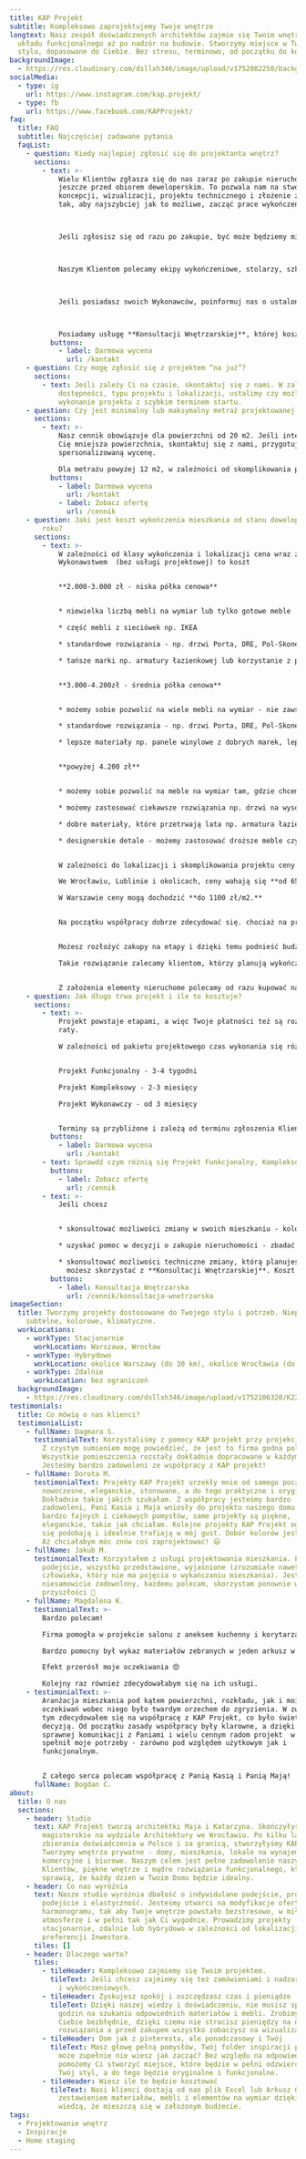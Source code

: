 ```yaml
---
title: KAP Projekt
subtitle: Kompleksowo zaprojektujemy Twoje wnętrze
longtext: Nasz zespół doświadczonych architektów zajmie się Twoim wnętrzem od
  układu funkcjonalnego aż po nadzór na budowie. Stworzymy miejsce w Twoim
  stylu, dopasowane do Ciebie. Bez stresu, terminowo, od początku do końca.
backgroundImage:
  - https://res.cloudinary.com/dsllxh346/image/upload/v1752082250/background-image_gdsmg1.jpg
socialMedia:
  - type: ig
    url: https://www.instagram.com/kap.projekt/
  - type: fb
    url: https://www.facebook.com/KAPProjekt/
faq:
  title: FAQ
  subtitle: Najczęściej zadawane pytania
  faqList:
    - question: Kiedy najlepiej zgłosić się do projektanta wnętrz?
      sections:
        - text: >-
            Wielu Klientów zgłasza się do nas zaraz po zakupie nieruchomości,
            jeszcze przed obiorem deweloperskim. To pozwala nam na stworzenie
            koncepcji, wizualizacji, projektu technicznego i złożenie zamówień
            tak, aby najszybciej jak to możliwe, zacząć prace wykończeniowe.



            Jeśli zgłosisz się od razu po zakupie, być może będziemy mieć możliwość wprowadzenia zmian lokatorskich (w przypadku inwestycji deweloperskich), co znacznie przyspieszy pracę ekipie wykończeniowej i jest korzystne finansowo.



            Naszym Klientom polecamy ekipy wykończeniowe, stolarzy, szklarzy i sklepy z wyposażeniem wnętrz. Skorzystanie z naszego polecania nie jest oczywiście obligatoryjne.



            Jeśli posiadasz swoich Wykonawców, poinformuj nas o ustalonym terminie.Zalecamy ustalenie harmonogramu prac projektowych przed zarezerwowaniem ternimu u Wykonawców.



            Posiadamy usługę **Konsultacji Wnętrzarskiej**, której koszt odejmowany jest od Projektu, przy nawiązaniu współpracy. Z takiej konsultacji możesz skorzystać jeszcze przed zakupem. Wspólnie przeanalizujemy potencjał mieszkań czy domów, które oglądasz, stworzymy wstępny układ funkcjonalny i sprawdzimy istotne kwestie techniczne.
          buttons:
            - label: Darmowa wycena
              url: /kontakt
    - question: Czy mogę zgłosić się z projektem “na już”?
      sections:
        - text: Jeśli zależy Ci na czasie, skontaktuj się z nami. W zależności od obecnej
            dostępności, typu projektu i lokalizacji, ustalimy czy możliwe jest
            wykonanie projektu z szybkim terminem startu.
    - question: Czy jest minimalny lub maksymalny metraż projektowanej powierzchni?
      sections:
        - text: >-
            Nasz cennik obowiązuje dla powierzchni od 20 m2. Jeśli interesuje
            Cię mniejsza powierzchnia, skontaktuj się z nami, przygotujemy
            spersonalizowaną wycenę.

            Dla metrażu powyżej 12 m2, w zależności od skomplikowania projektu przewidujemy zniżki.
          buttons:
            - label: Darmowa wycena
              url: /kontakt
            - label: Zobacz ofertę
              url: /cennik
    - question: Jaki jest koszt wykończenia mieszkania od stanu deweloperskiego w 2025
        roku?
      sections:
        - text: >-
            W zależności od klasy wykończenia i lokalizacji cena wraz z
            Wykonawstwem  (bez usługi projektowej) to koszt


            **2.000-3.000 zł - niska półka cenowa**


            * niewielka liczbą mebli na wymiar lub tylko gotowe meble

            * część mebli z sieciówek np. IKEA

            * standardowe rozwiązania - np. drzwi Porta, DRE, Pol-Skone o standardowej wysokości

            * tańsze marki np. armatury łazienkowej lub korzystanie z promocji np. przy wyborze płytek


            **3.000-4.200zł - średnia półka cenowa**


            * możemy sobie pozwolić na wiele mebli na wymiar - nie zawsze wszystkie

            * standardowe rozwiązania - np. drzwi Porta, DRE, Pol-Skone z możliwością modyfikacji np. podwyższone, z lustrem

            * lepsze materiały np. panele winylowe z dobrych marek, lepsza armatura łazienkowe, duży wybór płytek, część kamieni, konglomeratów i spieków na blaty zmieści się w budżecie (ale nie wszystkie)


            **powyżej 4.200 zł**


            * możemy sobie pozwolić na meble na wymiar tam, gdzie chcemy

            * możemy zastosować ciekawsze rozwiązania np. drzwi na wysokość pomieszczenia, płytki wielkoformatowe

            * dobre materiały, które przetrwają lata np. armatura łazienkowe, kamienne blaty z wybranego kamienia, konglomeratu czy spieku, drewniane podłogi

            * designerskie detale - możemy zastosować droższe meble czy oświetlenie najwyższej jakości w tym modele od światowej klasy projektantów, które zachwycą każdego


            W zależności do lokalizacji i skomplikowania projektu ceny Wykonawców mogą się różnić, co wpływa na finalną cenę wykończenia. Przyjmujemy średnią ceną **ok 800 zł/m2.**\

            We Wrocławiu, Lublinie i okolicach, ceny wahają się **od 650 zł do 850 zł/m2.**\

            W Warszawie ceny mogą dochodzić **do 1100 zł/m2.**


            Na początku współpracy dobrze zdecydować się. chociaż na przybliżony budżet. Takie rozwiązanie sprawia, że projekt od początku powstaje z myślą o realnym sfinalizowaniu w takiej formie, jaką zobaczysz na rysunkach i wizualizacjach.


            Możesz rozłożyć zakupy na etapy i dzięki temu podnieść budżet bez rezygnacji np. z wymarzonego parkietu drewnianego lub wysokiej klasy bateriach łazienkowych.

            Takie rozwiązanie zalecamy klientom, którzy planują wykończenie na lata, a nie mogą pozwolić sobie na wysoki standard od razu.


            Z założenia elementy nieruchome polecamy od razu kupować najlepsze, a ruchome meble - stoły, krzesła, kanapy, jeśli wykraczają poza budżet kupić tańsze z założeniem wymiany, zabrać z poprzedniego mieszkania lub kupić w kolejnej turze zakupów.
    - question: Jak długo trwa projekt i ile to kosztuje?
      sections:
        - text: >-
            Projekt powstaje etapami, a więc Twoje płatności też są rozłożone na
            raty.

            W zależności od pakietu projektowego czas wykonania się różni.


            Projekt Funkcjonalny - 3-4 tygodni

            Projekt Kompleksowy - 2-3 miesięcy

            Projekt Wykonawczy - od 3 miesięcy


            Terminy są przybliżone i zależą od terminu zgłoszenia Klienta i sprawności w podejmowaniu decyzji. Jeśli zależy Ci na czasie, napisz do nas, na pewno weźmiemy to pod uwagę przy tworzeniu harmonogramu.
          buttons:
            - label: Darmowa wycena
              url: /kontakt
        - text: Sprawdź czym różnią się Projekt Funkcjonalny, Kompleksowy i Wykonawczy.
          buttons:
            - label: Zobacz ofertę
              url: /cennik
        - text: >-
            Jeśli chcesz


            * skonsultować możliwości zmiany w swoich mieszkaniu - kolory, dekoracje, układ pomieszczeń

            * uzyskać pomoc w decyzji o zakupie nieruchomości - zbadać potencjał mieszkania oferowanego na sprzedaż

            * skonsultować możliwości techniczne zmiany, którą planujesz w swoim mieszkaniu od dewelopera\
              możesz skorzystać z **Konsultacji Wnętrzarskiej**. Koszt konsultacji odejmujemy od ceny projektu, jeśli zdecydujesz się na dalszą współpracę korzystając z naszych Pakietów.
          buttons:
            - label: Konsultacja Wnętrzarska
              url: /cennik/konsultacja-wnetrzarska
imageSection:
  title: Tworzymy projekty dostosowane do Twojego stylu i potrzeb. Niepowtarzalne,
    subtelne, kolorowe, klimatyczne.
  workLocations:
    - workType: Stacjonarnie
      workLocation: Warszawa, Wrocław
    - workType: Hybrydowo
      workLocation: okolice Warszawy (do 30 km), okolice Wrocławia (do 30 km), Lublin
    - workType: Zdalnie
      workLocation: bez ograniczeń
  backgroundImage:
    - https://res.cloudinary.com/dsllxh346/image/upload/v1752106320/K22_5_sqg7qd.jpg
testimonials:
  title: Co mówią o nas klienci?
  testimonialList:
    - fullName: Dagmara S.
      testimonialText: Korzystaliśmy z pomocy KAP projekt przy projekcie naszego domu.
        Z czystym sumieniem mogę powiedzieć, że jest to firma godna polecenia!
        Wszystkie pomieszczenia rozstały dokładnie dopracowane w każdym detalu.
        Jesteśmy bardzo zadowoleni ze współpracy z KAP projekt!
    - fullName: Dorota M.
      testimonialText: Projekty KAP Projekt urzekły mnie od samego początku. Bardzo
        nowoczesne, eleganckie, stonowane, a do tego praktyczne i oryginalne.
        Dokładnie takie jakich szukałam. Z współpracy jesteśmy bardzo
        zadowoleni, Pani Kasia i Maja wniosły do projektu naszego domu wiele
        bardzo fajnych i ciekawych pomysłów, same projekty są piękne,
        eleganckie, takie jak chciałam. Kolejne projekty KAP Projekt ogromnie mi
        się podobają i idealnie trafiają w mój gust. Dobór kolorów jest cudowny.
        Aż chciałabym móc znów coś zaprojektować! 😃
    - fullName: Jakub M.
      testimonialText: Korzystałem z usługi projektowania mieszkania. Profesjonalne
        podejście, wszystko przedstawione, wyjaśnione (zrozumiałe nawet dla
        człowieka, który nie ma pojęcia o wykańczaniu mieszkania). Jestem
        niesamowicie zadowolony, każdemu polecam, skorzystam ponownie w
        przyszłości 🙂
    - fullName: Magdalena K.
      testimonialText: >-
        Bardzo polecam!

        Firma pomogła w projekcie salonu z aneksem kuchenny i korytarza. Pani Maja i Pani Kasia dzieliły się cennymi wskazówkami, pomogły zaplanować praktyczny projekt funkcjonalny i były uważne na wszystkie nasze potrzeby i preferencje. Udało znaleźć się produkty z lokalnych sklepów, chociaż współpraca była zdalna 😀

        Bardzo pomocny był wykaz materiałów zebranych w jeden arkusz w Excel z linkami do konkretnych produktów, ceną, dokładnie wyliczoną ilością.

        Efekt przerósł moje oczekiwania 😍

        Kolejny raz również zdecydowałabym się na ich usługi.
    - testimonialText: >-
        Aranżacja mieszkania pod kątem powierzchni, rozkładu, jak i moich
        oczekiwań wobec niego było twardym orzechem do zgryzienia. W związku z
        tym zdecydowałem się na współpracę z KAP Projekt, co było świetną
        decyzją. Od początku zasady współpracy były klarowne, a dzięki bardzo
        sprawnej komunikacji z Paniami i wielu cennym radom projekt  w całości
        spełnił moje potrzeby - zarówno pod względem użytkowym jak i
        funkcjonalnym.


        Z całego serca polecam współpracę z Panią Kasią i Panią Mają!
      fullName: Bogdan C.
about:
  title: O nas
  sections:
    - header: Studio
      text: KAP Projekt tworzą architektki Maja i Katarzyna. Skończyłyśmy studia
        magisterskie na wydziale Architektury we Wrocławiu. Po kilku latach
        zbierania doświadczenia w Polsce i za granicą, stworzyłyśmy KAP Projekt.
        Tworzymy wnętrza prywatne - domy, mieszkania, lokale na wynajem,
        komercyjne i biurowe. Naszym celem jest pełne zadowolenie naszych
        Klientów, piękne wnętrze i mądre rozwiązania funkcjonalnego, które
        sprawią, że każdy dzień w Twoim Domu będzie idealny.
    - header: Co nas wyróżnia
      text: Nasze studio wyróżnia dbałość o indywidulane podejście, profesjonalne
        podejście i elastyczność. Jesteśmy otwarci na modyfikacje oferty i
        harmonogramu, tak aby Twoje wnętrze powstało bezstresowo, w miłej
        atmosferze i w pełni tak jak Ci wygodnie. Prowadzimy projekty
        stacjonarnie, zdalnie lub hybrydowo w zależności od lokalizacji i
        preferencji Inwestora.
      tiles: []
    - header: Dlaczego warto?
      tiles:
        - tileHeader: Kompleksowo zajmiemy się Twoim projektem.
          tileText: Jeśli chcesz zajmiemy się też zamówieniami i nadzorem ekip budowlanych
            i wykończeniowych.
        - tileHeader: Zyskujesz spokój i oszczędzasz czas i pieniądze
          tileText: Dzięki naszej wiedzy i doświadczeniu, nie musisz spędzać długich
            godzin na szukaniu odpowiednich materiałów i mebli. Zrobimy to za
            Ciebie bezbłędnie, dzięki czemu nie stracisz pieniędzy na nieudane
            rozwiązania a przed zakupem wszystko zobaczysz na wizualizacjach.
        - tileHeader: Dom jak z pinteresta, ale ponadczasowy i Twój
          tileText: Masz głowę pełną pomysłów, Twój folder inspiracji pęka w szwach, a
            może zupełnie nie wiesz jak zacząć? Bez względu na odpowiedz,
            pomożemy Ci stworzyć miejsce, które będzie w pełni odzwierciedlać
            Twój styl, a do tego będzie oryginalne i funkcjonalne.
        - tileHeader: Wiesz ile to będzie kosztować
          tileText: Nasi klienci dostają od nas plik Excel lub Arkusz Google z pełnym
            zestawieniem materiałów, mebli i elementów na wymiar dzięki czemu
            wiedzą, że mieszczą się w założonym budżecie.
tags:
  - Projektowanie wnętrz
  - Inspiracje
  - Home staging
---
```

